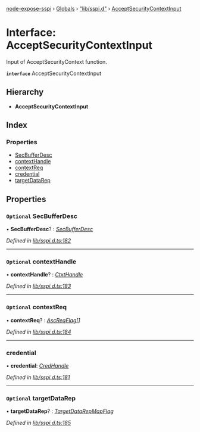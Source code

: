 [node-expose-sspi](../README.md) › [Globals](../globals.md) › ["lib/sspi.d"](../modules/_lib_sspi_d_.md) › [AcceptSecurityContextInput](_lib_sspi_d_.acceptsecuritycontextinput.md)

# Interface: AcceptSecurityContextInput

Input of AcceptSecurityContext function.

**`interface`** AcceptSecurityContextInput

## Hierarchy

* **AcceptSecurityContextInput**

## Index

### Properties

* [SecBufferDesc](_lib_sspi_d_.acceptsecuritycontextinput.md#optional-secbufferdesc)
* [contextHandle](_lib_sspi_d_.acceptsecuritycontextinput.md#optional-contexthandle)
* [contextReq](_lib_sspi_d_.acceptsecuritycontextinput.md#optional-contextreq)
* [credential](_lib_sspi_d_.acceptsecuritycontextinput.md#credential)
* [targetDataRep](_lib_sspi_d_.acceptsecuritycontextinput.md#optional-targetdatarep)

## Properties

### `Optional` SecBufferDesc

• **SecBufferDesc**? : *[SecBufferDesc](_lib_sspi_d_.acceptsecuritycontextinput.md#optional-secbufferdesc)*

*Defined in [lib/sspi.d.ts:182](https://github.com/jlguenego/node-expose-sspi/blob/e4d7005/lib/sspi.d.ts#L182)*

___

### `Optional` contextHandle

• **contextHandle**? : *[CtxtHandle](_lib_sspi_d_.ctxthandle.md)*

*Defined in [lib/sspi.d.ts:183](https://github.com/jlguenego/node-expose-sspi/blob/e4d7005/lib/sspi.d.ts#L183)*

___

### `Optional` contextReq

• **contextReq**? : *[AscReqFlag](../modules/_lib_flags_index_d_.md#ascreqflag)[]*

*Defined in [lib/sspi.d.ts:184](https://github.com/jlguenego/node-expose-sspi/blob/e4d7005/lib/sspi.d.ts#L184)*

___

###  credential

• **credential**: *[CredHandle](_lib_sspi_d_.credhandle.md)*

*Defined in [lib/sspi.d.ts:181](https://github.com/jlguenego/node-expose-sspi/blob/e4d7005/lib/sspi.d.ts#L181)*

___

### `Optional` targetDataRep

• **targetDataRep**? : *[TargetDataRepMapFlag](../modules/_lib_flags_index_d_.md#targetdatarepmapflag)*

*Defined in [lib/sspi.d.ts:185](https://github.com/jlguenego/node-expose-sspi/blob/e4d7005/lib/sspi.d.ts#L185)*
